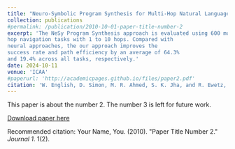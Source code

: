 ```yaml
---
title: "Neuro-Symbolic Program Synthesis for Multi-Hop Natural Language Navigation"
collection: publications
#permalink: /publication/2010-10-01-paper-title-number-2
excerpt: 'The NeSy Program Synthesis approach is evaluated using 600 multi-
hop navigation tasks with 1 to 10 hops. Compared with
neural approaches, the our approach improves the
success rate and path efficiency by an average of 64.3%
and 19.4% across all tasks, respectively.'
date: 2024-10-11
venue: 'ICAA'
#paperurl: 'http://academicpages.github.io/files/paper2.pdf'
citation: 'W. English, D. Simon, M. R. Ahmed, S. K. Jha, and R. Ewetz, “Neuro-Symbolic Program Synthesis for Multi-Hop Natural Language Navigation”, International Conference on Assured Autonomy (ICAA), 2024.'
---
```

This paper is about the number 2. The number 3 is left for future work.

[Download paper here](http://academicpages.github.io/files/paper2.pdf)

Recommended citation: Your Name, You. (2010). "Paper Title Number 2." <i>Journal 1</i>. 1(2).